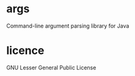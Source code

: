 args
====

Command-line argument parsing library for Java 

licence
=======
GNU Lesser General Public License

